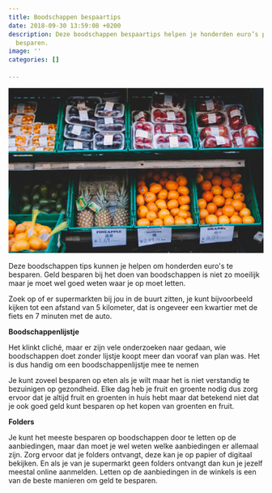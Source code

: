 ```yaml
---
title: Boodschappen bespaartips
date: 2018-09-30 13:59:08 +0200
description: Deze boodschappen bespaartips helpen je honderden euro’s per jaar te
  besparen.
image: ''
categories: []

---
```

![](/uploads/assorted-assortment-booth-375897.jpg)

Deze boodschappen tips kunnen je helpen om honderden euro's te besparen. Geld besparen bij het doen van boodschappen is niet zo moeilijk maar je moet wel goed weten waar je op moet letten. 

Zoek op of er supermarkten bij jou in de buurt zitten, je kunt bijvoorbeeld kijken tot een afstand van 5 kilometer, dat is ongeveer een kwartier met de fiets en 7 minuten met de auto.

**Boodschappenlijstje**

Het klinkt cliché, maar er zijn vele onderzoeken naar gedaan, wie boodschappen doet zonder lijstje koopt meer dan vooraf van plan was. Het is dus handig om een boodschappenlijstje mee te nemen

Je kunt zoveel besparen op eten als je wilt maar het is niet verstandig te bezuinigen op gezondheid. Elke dag heb je fruit en groente nodig dus zorg ervoor dat je altijd fruit en groenten in huis hebt maar dat betekend niet dat je ook goed geld kunt besparen op het kopen van groenten en fruit. 

**Folders**

Je kunt het meeste besparen op boodschappen door te letten op de aanbiedingen, maar dan moet je wel weten welke aanbiedingen er allemaal zijn. Zorg ervoor dat je folders ontvangt, deze kan je op papier of digitaal bekijken. En als je van je supermarkt geen folders ontvangt dan kun je jezelf meestal online aanmelden. Letten op de aanbiedingen in de winkels is een van de beste manieren om geld te besparen.